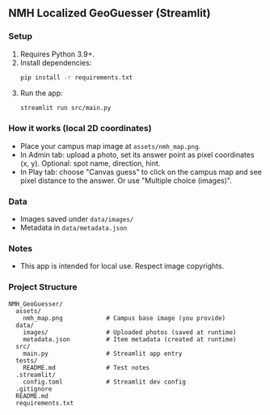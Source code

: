 ## NMH Localized GeoGuesser (Streamlit)

### Setup
1. Requires Python 3.9+.
2. Install dependencies:
   ```bash
   pip install -r requirements.txt
   ```
3. Run the app:
   ```bash
   streamlit run src/main.py
   ```

### How it works (local 2D coordinates)
- Place your campus map image at `assets/nmh_map.png`.
- In Admin tab: upload a photo, set its answer point as pixel coordinates (x, y). Optional: spot name, direction, hint.
- In Play tab: choose "Canvas guess" to click on the campus map and see pixel distance to the answer. Or use "Multiple choice (images)".

### Data
- Images saved under `data/images/`
- Metadata in `data/metadata.json`

### Notes
- This app is intended for local use. Respect image copyrights.

### Project Structure
```
NMH_GeoGuesser/
  assets/
    nmh_map.png            # Campus base image (you provide)
  data/
    images/                # Uploaded photos (saved at runtime)
    metadata.json          # Item metadata (created at runtime)
  src/
    main.py                # Streamlit app entry
  tests/
    README.md              # Test notes
  .streamlit/
    config.toml            # Streamlit dev config
  .gitignore
  README.md
  requirements.txt
```

